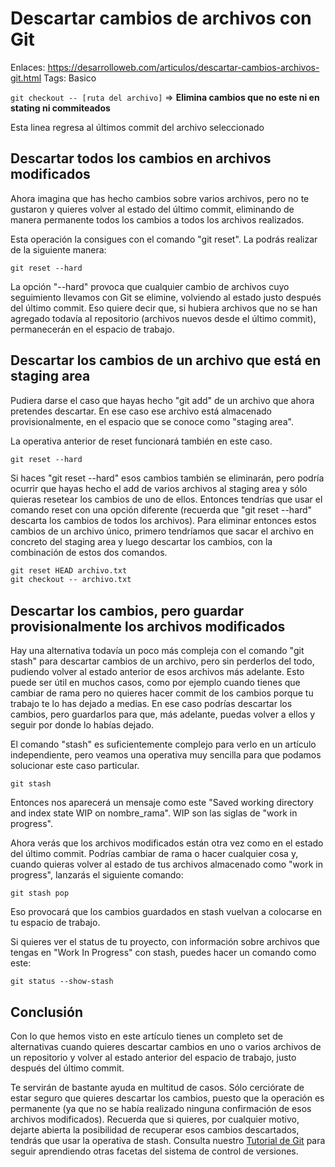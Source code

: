# Descartar cambios de archivos con Git

Enlaces: https://desarrolloweb.com/articulos/descartar-cambios-archivos-git.html
Tags: Basico

`git checkout -- [ruta del archivo]` ⇒ **Elimina cambios que no este ni en stating ni commiteados**

Esta linea regresa al últimos commit del archivo seleccionado

## Descartar todos los cambios en archivos modificados

Ahora imagina que has hecho cambios sobre varios archivos, pero no te gustaron y quieres volver al estado del último commit, eliminando de manera permanente todos los cambios a todos los archivos realizados.

Esta operación la consigues con el comando "git reset". La podrás realizar de la siguiente manera:

`git reset --hard`

La opción "--hard" provoca que cualquier cambio de archivos cuyo seguimiento llevamos con Git se elimine, volviendo al estado justo después del último commit. Eso quiere decir que, si hubiera archivos que no se han agregado todavía al repositorio (archivos nuevos desde el último commit), permanecerán en el espacio de trabajo.

## Descartar los cambios de un archivo que está en staging area

Pudiera darse el caso que hayas hecho "git add" de un archivo que ahora pretendes descartar. En ese caso ese archivo está almacenado provisionalmente, en el espacio que se conoce como "staging area".

La operativa anterior de reset funcionará también en este caso.

`git reset --hard`

Si haces "git reset --hard" esos cambios también se eliminarán, pero podría ocurrir que hayas hecho el add de varios archivos al staging area y sólo quieras resetear los cambios de uno de ellos. Entonces tendrías que usar el comando reset con una opción diferente (recuerda que "git reset --hard" descarta los cambios de todos los archivos). Para eliminar entonces estos cambios de un archivo único, primero tendríamos que sacar el archivo en concreto del staging area y luego descartar los cambios, con la combinación de estos dos comandos.

```markdown
git reset HEAD archivo.txt
git checkout -- archivo.txt
```

## Descartar los cambios, pero guardar provisionalmente los archivos modificados

Hay una alternativa todavía un poco más compleja con el comando "git stash" para descartar cambios de un archivo, pero sin perderlos del todo, pudiendo volver al estado anterior de esos archivos más adelante. Esto puede ser útil en muchos casos, como por ejemplo cuando tienes que cambiar de rama pero no quieres hacer commit de los cambios porque tu trabajo te lo has dejado a medias. En ese caso podrías descartar los cambios, pero guardarlos para que, más adelante, puedas volver a ellos y seguir por donde lo habías dejado.

El comando "stash" es suficientemente complejo para verlo en un artículo independiente, pero veamos una operativa muy sencilla para que podamos solucionar este caso particular.

`git stash`

Entonces nos aparecerá un mensaje como este "Saved working directory and index state WIP on nombre_rama". WIP son las siglas de "work in progress".

Ahora verás que los archivos modificados están otra vez como en el estado del último commit. Podrías cambiar de rama o hacer cualquier cosa y, cuando quieras volver al estado de tus archivos almacenado como "work in progress", lanzarás el siguiente comando:

```
git stash pop
```

Eso provocará que los cambios guardados en stash vuelvan a colocarse en tu espacio de trabajo.

Si quieres ver el status de tu proyecto, con información sobre archivos que tengas en "Work In Progress" con stash, puedes hacer un comando como este:

```
git status --show-stash
```

## Conclusión

Con lo que hemos visto en este artículo tienes un completo set de alternativas cuando quieres descartar cambios en uno o varios archivos de un repositorio y volver al estado anterior del espacio de trabajo, justo después del último commit.

Te servirán de bastante ayuda en multitud de casos. Sólo cerciórate de estar seguro que quieres descartar los cambios, puesto que la operación es permanente (ya que no se había realizado ninguna confirmación de esos archivos modificados). Recuerda que si quieres, por cualquier motivo, dejarte abierta la posibilidad de recuperar esos cambios descartados, tendrás que usar la operativa de stash. Consulta nuestro [Tutorial de Git](https://desarrolloweb.com/manuales/manual-de-git.html) para seguir aprendiendo otras facetas del sistema de control de versiones.